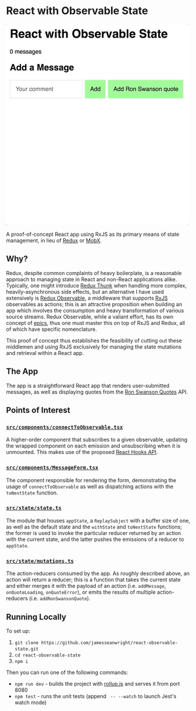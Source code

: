# React with Observable State

![Screencap of the app](https://raw.githubusercontent.com/jamesseanwright/react-observable-state/master/misc/screencap.gif)

A proof-of-concept React app using RxJS as its primary means of state management, in lieu of [Redux](https://redux.js.org/) or [MobX](https://mobx.js.org/).

## Why?

Redux, despite common complaints of heavy boilerplate, is a reasonable approach to managing state in React and non-React applications alike. Typically, one might introduce [Redux Thunk](https://github.com/reduxjs/redux-thunk) when handling more complex, heavily-asynchronous side effects, but an alternative I have used extensively is [Redux Observable](https://redux-observable.js.org/), a middleware that supports [RxJS](https://rxjs-dev.firebaseapp.com/) observables as actions; this is an attractive proposition when building an app which involves the consumption and heavy transformation of various source streams. Redux Observable, while a valiant effort, has its own concept of [epics](https://redux-observable.js.org/docs/basics/Epics.html), thus one must master this on top of RxJS and Redux, all of which have specific nomenclature.

This proof of concept thus establishes the feasibility of cutting out these middlemen and using RxJS exclusively for managing the state mutations and retrieval within a React app.

## The App

The app is a straightforward React app that renders user-submitted messages, as well as displaying quotes from the [Ron Swanson Quotes](https://github.com/jamesseanwright/ron-swanson-quotes) API.

## Points of Interest

### [`src/components/connectToObservable.tsx`](https://github.com/jamesseanwright/react-observable-state/blob/master/src/components/connectToObservable.tsx)

A higher-order component that subscribes to a given observable, updating the wrapped component on each emission and unsubscribing when it is unmounted. This makes use of the proposed [React Hooks API](https://reactjs.org/docs/hooks-intro.html).

### [`src/components/MessageForm.tsx`](https://github.com/jamesseanwright/react-observable-state/blob/master/src/components/MessageForm.tsx)

The component responsible for rendering the form, demonstrating the usage of `connectToObservable` as well as dispatching actions with the `toNextState` function.

### [`src/state/state.ts`](https://github.com/jamesseanwright/react-observable-state/blob/master/src/state/state.ts)

The module that houses `appState`, a `ReplaySubject` with a buffer size of one, as well as the default state and the `withState` and `toNextState` functions; the former is used to invoke the particular reducer returned by an action with the current state, and the latter pushes the emissions of a reducer to `appState`.

### [`src/state/mutations.ts`](https://github.com/jamesseanwright/react-observable-state/blob/master/src/state/mutations.ts)

The action-reducers consumed by the app. As roughly described above, an action will return a reducer; this is a function that takes the current state and either merges it with the payload of an action (i.e. `addMessage`, `onQuoteLoading`, `onQuoteError`), or emits the results of multiple action-reducers (i.e. `addRonSwansonQuote`).

## Running Locally

To set up:

1. `git clone https://github.com/jamesseanwright/react-observable-state.git`
2. `cd react-observable-state`
3. `npm i`

Then you can run one of the following commands:

* `npm run dev` - builds the project with [rollup.js](https://rollupjs.org/guide/en) and serves it from port 8080
* `npm test` - runs the unit tests (append ` -- --watch` to launch Jest's watch mode)
